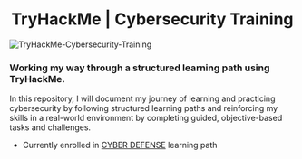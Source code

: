 <h1 align="center">TryHackMe | Cybersecurity Training
</h1>

![TryHackMe-Cybersecurity-Training](https://www.hostingadvice.com/wp-content/uploads/2020/07/HA-TryHackMe.jpg)

### Working my way through a structured learning path using TryHackMe.
In this repository, I will document my journey of learning and practicing cybersecurity by following structured learning paths and reinforcing my skills in a real-world environment by completing guided, objective-based tasks and challenges.

- Currently enrolled in [CYBER DEFENSE](https://tryhackme.com/path/outline/blueteam) learning path
